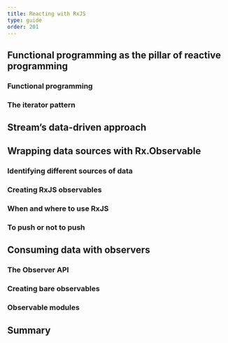 ```yaml
---
title: Reacting with RxJS
type: guide
order: 201
---
```


## Functional programming as the pillar of reactive programming

### Functional programming

### The iterator pattern

## Stream’s data-driven approach

## Wrapping data sources with Rx.Observable

### Identifying different sources of data

### Creating RxJS observables

### When and where to use RxJS

### To push or not to push

## Consuming data with observers

### The Observer API

### Creating bare observables

### Observable modules

## Summary
